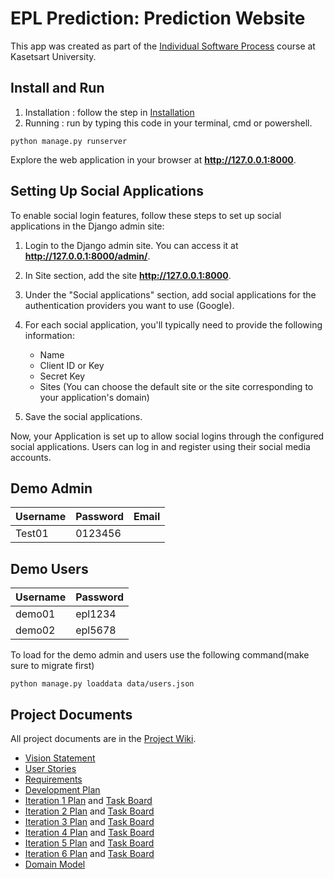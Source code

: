 # EPL Prediction: Prediction Website


This app was created as part of the [Individual Software Process](
https://cpske.github.io/ISP) course at Kasetsart University.

## Install and Run

1. Installation : follow the step in [Installation](https://github.com/TAGCH/EPL-Prediction/blob/main/Installation.md) 
2. Running : run by typing this code in your terminal, cmd or powershell.
```
python manage.py runserver
```
Explore the web application in your browser at **http://127.0.0.1:8000**.

## Setting Up Social Applications
To enable social login features, follow these steps to set up social applications in the Django admin site:

1. Login to the Django admin site. You can access it at **http://127.0.0.1:8000/admin/**.

2. In Site section, add the site **http://127.0.0.1:8000**.

3. Under the "Social applications" section, add social applications for the authentication providers you want to use (Google).

4. For each social application, you'll typically need to provide the following information:
   - Name
   - Client ID or Key
   - Secret Key
   - Sites (You can choose the default site or the site corresponding to your application's domain)

5. Save the social applications.

Now, your Application is set up to allow social logins through the configured social applications. Users can log in and register using their social media accounts.

## Demo Admin
| Username  | Password        | Email |
|-----------|-----------------|-------|
|   Test01        |       0123456          |       |

## Demo Users
| Username  | Password        |
|-----------|-----------------|
|   demo01        |      epl1234           |
|   demo02        |      epl5678          |

To load for the demo admin and users use the following command(make sure to migrate first)
```
python manage.py loaddata data/users.json
```

## Project Documents

All project documents are in the [Project Wiki](../../wiki/Home).

- [Vision Statement](../../wiki/Vision%20Statement)
- [User Stories](../../wiki/User%20Stories)
- [Requirements](../../wiki/Requirements)
- [Development Plan](../../wiki/Development-Plan)
- [Iteration 1 Plan](../../wiki/Iteration-1-Plan) and [Task Board](https://github.com/users/TAGCH/projects/4/views/2)
- [Iteration 2 Plan](../../wiki/Iteration-2-Plan) and [Task Board](https://github.com/users/TAGCH/projects/4/views/3)
- [Iteration 3 Plan](../../wiki/Iteration-3-Plan) and [Task Board](https://github.com/users/TAGCH/projects/4/views/4)
- [Iteration 4 Plan](../../wiki/Iteration-4-Plan) and [Task Board](https://github.com/users/TAGCH/projects/4/views/5)
- [Iteration 5 Plan](../../wiki/Iteration-5-Plan) and [Task Board](https://github.com/users/TAGCH/projects/4/views/9)
- [Iteration 6 Plan](../../wiki/Iteration-6-Plan) and [Task Board](https://github.com/users/TAGCH/projects/4/views/10)
- [Domain Model](../../wiki/Domain%20Model)